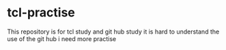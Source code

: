 # tcl-practise
This repository is for tcl study and git hub study
it is hard to understand the use of the git hub 
i need more practise
